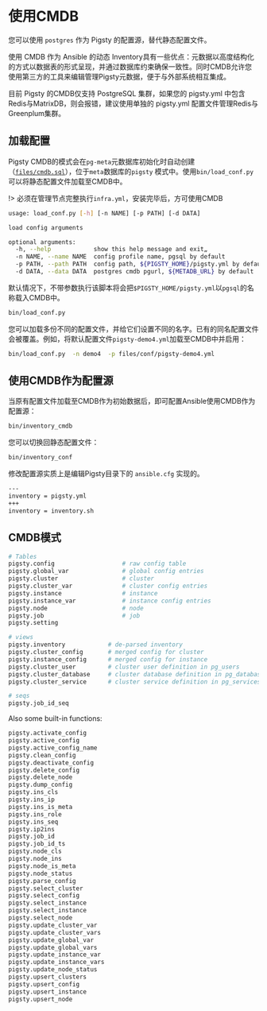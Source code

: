 # 使用CMDB

您可以使用 `postgres` 作为 Pigsty 的配置源，替代静态配置文件。

使用 CMDB 作为 Ansible 的动态 Inventory具有一些优点：元数据以高度结构化的方式以数据表的形式呈现，并通过数据库约束确保一致性。同时CMDB允许您使用第三方的工具来编辑管理Pigsty元数据，便于与外部系统相互集成。

目前 Pigsty 的CMDB仅支持 PostgreSQL 集群，如果您的 pigsty.yml 中包含 Redis与MatrixDB，则会报错，建议使用单独的 pigsty.yml 配置文件管理Redis与Greenplum集群。 

## 加载配置

Pigsty CMDB的模式会在`pg-meta`元数据库初始化时自动创建（[`files/cmdb.sql`](https://github.com/Vonng/pigsty/blob/master/files/cmdb.sql)），位于`meta`数据库的`pigsty` 模式中。使用`bin/load_conf.py`可以将静态配置文件加载至CMDB中。

!> 必须在管理节点完整执行`infra.yml`，安装完毕后，方可使用CMDB

```bash
usage: load_conf.py [-h] [-n NAME] [-p PATH] [-d DATA]

load config arguments

optional arguments:
  -h, --help            show this help message and exit„
  -n NAME, --name NAME  config profile name, pgsql by default
  -p PATH, --path PATH  config path, ${PIGSTY_HOME}/pigsty.yml by default
  -d DATA, --data DATA  postgres cmdb pgurl, ${METADB_URL} by default
```

默认情况下，不带参数执行该脚本将会把`$PIGSTY_HOME/pigsty.yml`以`pgsql`的名称载入CMDB中。

```bash
bin/load_conf.py
```

您可以加载多份不同的配置文件，并给它们设置不同的名字。已有的同名配置文件会被覆盖。例如，将默认配置文件`pigsty-demo4.yml`加载至CMDB中并启用：

```bash
bin/load_conf.py  -n demo4  -p files/conf/pigsty-demo4.yml
```



## 使用CMDB作为配置源

当原有配置文件加载至CMDB作为初始数据后，即可配置Ansible使用CMDB作为配置源：


```bash
bin/inventory_cmdb
```

您可以切换回静态配置文件：

```bash
bin/inventory_conf
```


修改配置源实质上是编辑Pigsty目录下的 `ansible.cfg` 实现的。

```bash
---
inventory = pigsty.yml
+++
inventory = inventory.sh
```





## CMDB模式

```bash
# Tables
pigsty.config                   # raw config table
pigsty.global_var               # global config entries
pigsty.cluster                  # cluster
pigsty.cluster_var              # cluster config entries
pigsty.instance                 # instance
pigsty.instance_var             # instance config entries
pigsty.node                     # node
pigsty.job                      # job
pigsty.setting

# views
pigsty.inventory            # de-parsed inventory
pigsty.cluster_config       # merged config for cluster
pigsty.instance_config      # merged config for instance
pigsty.cluster_user         # cluster user definition in pg_users
pigsty.cluster_database     # cluster database definition in pg_databases
pigsty.cluster_service      # cluster service definition in pg_services & pg_services_extra

# seqs
pigsty.job_id_seq
```

Also some built-in functions:

```bash
pigsty.activate_config
pigsty.active_config
pigsty.active_config_name
pigsty.clean_config
pigsty.deactivate_config
pigsty.delete_config
pigsty.delete_node
pigsty.dump_config
pigsty.ins_cls
pigsty.ins_ip
pigsty.ins_is_meta
pigsty.ins_role
pigsty.ins_seq
pigsty.ip2ins
pigsty.job_id
pigsty.job_id_ts
pigsty.node_cls 
pigsty.node_ins
pigsty.node_is_meta
pigsty.node_status
pigsty.parse_config
pigsty.select_cluster
pigsty.select_config
pigsty.select_instance
pigsty.select_instance
pigsty.select_node
pigsty.update_cluster_var
pigsty.update_cluster_vars
pigsty.update_global_var
pigsty.update_global_vars
pigsty.update_instance_var
pigsty.update_instance_vars
pigsty.update_node_status
pigsty.upsert_clusters
pigsty.upsert_config
pigsty.upsert_instance
pigsty.upsert_node
```